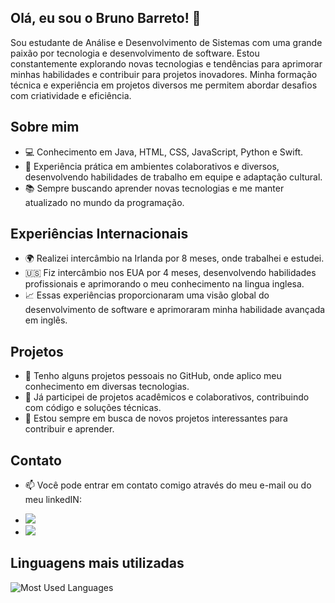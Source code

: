## Olá, eu sou o Bruno Barreto! 👋

Sou estudante de Análise e Desenvolvimento de Sistemas com uma grande paixão por tecnologia e desenvolvimento de software. Estou constantemente explorando novas tecnologias e tendências para aprimorar minhas habilidades e contribuir para projetos inovadores. Minha formação técnica e experiência em projetos diversos me permitem abordar desafios com criatividade e eficiência. 

## Sobre mim

- 💻 Conhecimento em Java, HTML, CSS, JavaScript, Python e Swift.
- 🤝 Experiência prática em ambientes colaborativos e diversos, desenvolvendo habilidades de trabalho em equipe e adaptação cultural.
- 📚 Sempre buscando aprender novas tecnologias e me manter atualizado no mundo da programação.

## Experiências Internacionais

- 🌍 Realizei intercâmbio na Irlanda por 8 meses, onde trabalhei e estudei.
- 🇺🇸 Fiz intercâmbio nos EUA por 4 meses, desenvolvendo habilidades profissionais e aprimorando o meu conhecimento na lingua inglesa.
- 📈 Essas experiências proporcionaram uma visão global do desenvolvimento de software e aprimoraram minha habilidade avançada em inglês.

## Projetos

- 🚀 Tenho alguns projetos pessoais no GitHub, onde aplico meu conhecimento em diversas tecnologias.
- 💼 Já participei de projetos acadêmicos e colaborativos, contribuindo com código e soluções técnicas.
- 🔭 Estou sempre em busca de novos projetos interessantes para contribuir e aprender.

## Contato

- 📫 Você pode entrar em contato comigo através do meu e-mail ou do meu linkedIN:
<ul>
<li><a href = "mailto:brunocode0@gmail.com"><img src="https://img.shields.io/badge/-Gmail-%23333?style=for-the-badge&logo=gmail&logoColor=white" target="_blank"></a></li>
<li><a href="https://www.linkedin.com/in/brunombarreto/" target="_blank"><img src="https://img.shields.io/badge/-LinkedIn-%230077B5?style=for-the-badge&logo=linkedin&logoColor=white" target="_blank"></a></li>
</ul>

## Linguagens mais utilizadas

![Most Used Languages](https://github-readme-stats.vercel.app/api/top-langs/?username=brunombs&layout=compact)
